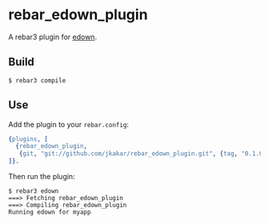 # rebar_edown_plugin

A rebar3 plugin for [edown](https://github.com/esl/edown).

## Build

```
$ rebar3 compile
```

## Use

Add the plugin to your `rebar.config`:

```erlang
{plugins, [
  {rebar_edown_plugin,
   {git, "git://github.com/jkakar/rebar_edown_plugin.git", {tag, "0.1.0"}}}
]}.
```

Then run the plugin:

```
$ rebar3 edown
===> Fetching rebar_edown_plugin
===> Compiling rebar_edown_plugin
Running edown for myapp
```
